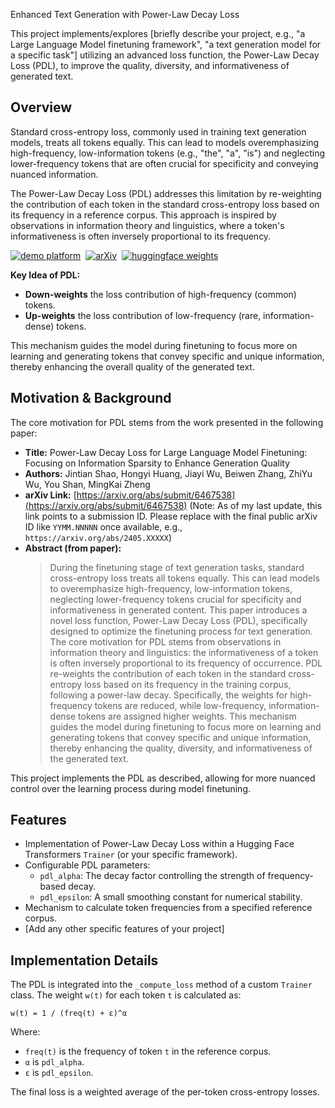 Enhanced Text Generation with Power-Law Decay Loss

This project implements/explores [briefly describe your project, e.g., "a Large Language Model finetuning framework", "a text generation model for a specific task"] utilizing an advanced loss function, the Power-Law Decay Loss (PDL), to improve the quality, diversity, and informativeness of generated text.

## Overview

Standard cross-entropy loss, commonly used in training text generation models, treats all tokens equally. This can lead to models overemphasizing high-frequency, low-information tokens (e.g., "the", "a", "is") and neglecting lower-frequency tokens that are often crucial for specificity and conveying nuanced information.

The Power-Law Decay Loss (PDL) addresses this limitation by re-weighting the contribution of each token in the standard cross-entropy loss based on its frequency in a reference corpus. This approach is inspired by observations in information theory and linguistics, where a token's informativeness is often inversely proportional to its frequency.

[![demo platform](https://img.shields.io/badge/Play%20with%20VAR%21-VAR%20demo%20platform-lightblue)]()&nbsp;
[![arXiv](https://img.shields.io/badge/arXiv%20paper-2404.02905-b31b1b.svg)](https://arxiv.org/pdf/2505.10222)&nbsp;
[![huggingface weights](https://img.shields.io/badge/%F0%9F%A4%97%20Weights-FoundationVision/var-yellow)]()&nbsp;


**Key Idea of PDL:**
*   **Down-weights** the loss contribution of high-frequency (common) tokens.
*   **Up-weights** the loss contribution of low-frequency (rare, information-dense) tokens.

This mechanism guides the model during finetuning to focus more on learning and generating tokens that convey specific and unique information, thereby enhancing the overall quality of the generated text.

## Motivation & Background

The core motivation for PDL stems from the work presented in the following paper:

*   **Title:** Power-Law Decay Loss for Large Language Model Finetuning: Focusing on Information Sparsity to Enhance Generation Quality
*   **Authors:** Jintian Shao, Hongyi Huang, Jiayi Wu, Beiwen Zhang, ZhiYu Wu, You Shan, MingKai Zheng
*   **arXiv Link:** [https://arxiv.org/abs/submit/6467538](https://arxiv.org/abs/submit/6467538) (Note: As of my last update, this link points to a submission ID. Please replace with the final public arXiv ID like `YYMM.NNNNN` once available, e.g., `https://arxiv.org/abs/2405.XXXXX`)
*   **Abstract (from paper):**
    > During the finetuning stage of text generation tasks, standard cross-entropy loss treats all tokens equally. This can lead models to overemphasize high-frequency, low-information tokens, neglecting lower-frequency tokens crucial for specificity and informativeness in generated content. This paper introduces a novel loss function, Power-Law Decay Loss (PDL), specifically designed to optimize the finetuning process for text generation. The core motivation for PDL stems from observations in information theory and linguistics: the informativeness of a token is often inversely proportional to its frequency of occurrence. PDL re-weights the contribution of each token in the standard cross-entropy loss based on its frequency in the training corpus, following a power-law decay. Specifically, the weights for high-frequency tokens are reduced, while low-frequency, information-dense tokens are assigned higher weights. This mechanism guides the model during finetuning to focus more on learning and generating tokens that convey specific and unique information, thereby enhancing the quality, diversity, and informativeness of the generated text.

This project implements the PDL as described, allowing for more nuanced control over the learning process during model finetuning.

## Features

*   Implementation of Power-Law Decay Loss within a Hugging Face Transformers `Trainer` (or your specific framework).
*   Configurable PDL parameters:
    *   `pdl_alpha`: The decay factor controlling the strength of frequency-based decay.
    *   `pdl_epsilon`: A small smoothing constant for numerical stability.
*   Mechanism to calculate token frequencies from a specified reference corpus.
*   [Add any other specific features of your project]

## Implementation Details

The PDL is integrated into the `_compute_loss` method of a custom `Trainer` class. The weight `w(t)` for each token `t` is calculated as:

`w(t) = 1 / (freq(t) + ε)^α`

Where:
*   `freq(t)` is the frequency of token `t` in the reference corpus.
*   `α` is `pdl_alpha`.
*   `ε` is `pdl_epsilon`.

The final loss is a weighted average of the per-token cross-entropy losses.
